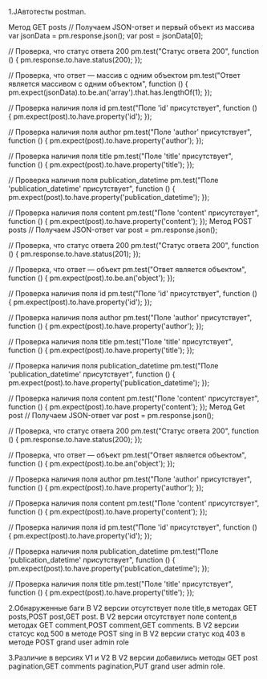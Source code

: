 1.JАвтотесты postman.

Метод GET posts
// Получаем JSON-ответ и первый объект из массива
var jsonData = pm.response.json();
var post = jsonData[0];

// Проверка, что статус ответа 200
pm.test("Статус ответа 200", function () {
    pm.response.to.have.status(200);
});

// Проверка, что ответ — массив с одним объектом
pm.test("Ответ является массивом с одним объектом", function () {
    pm.expect(jsonData).to.be.an('array').that.has.lengthOf(1);
});

// Проверка наличия поля id
pm.test("Поле 'id' присутствует", function () {
    pm.expect(post).to.have.property('id');
});

// Проверка наличия поля author
pm.test("Поле 'author' присутствует", function () {
    pm.expect(post).to.have.property('author');
});

// Проверка наличия поля title
pm.test("Поле 'title' присутствует", function () {
    pm.expect(post).to.have.property('title');
});

// Проверка наличия поля publication_datetime
pm.test("Поле 'publication_datetime' присутствует", function () {
    pm.expect(post).to.have.property('publication_datetime');
});

// Проверка наличия поля content
pm.test("Поле 'content' присутствует", function () {
    pm.expect(post).to.have.property('content');
});
Mетод POST posts
// Получаем JSON-ответ
var post = pm.response.json();

// Проверка, что статус ответа 200
pm.test("Статус ответа 200", function () {
    pm.response.to.have.status(201);
});

// Проверка, что ответ — объект
pm.test("Ответ является объектом", function () {
    pm.expect(post).to.be.an('object');
});

// Проверка наличия поля id
pm.test("Поле 'id' присутствует", function () {
    pm.expect(post).to.have.property('id');
});

// Проверка наличия поля author
pm.test("Поле 'author' присутствует", function () {
    pm.expect(post).to.have.property('author');
});

// Проверка наличия поля title
pm.test("Поле 'title' присутствует", function () {
    pm.expect(post).to.have.property('title');
});

// Проверка наличия поля publication_datetime
pm.test("Поле 'publication_datetime' присутствует", function () {
    pm.expect(post).to.have.property('publication_datetime');
});

// Проверка наличия поля content
pm.test("Поле 'content' присутствует", function () {
    pm.expect(post).to.have.property('content');
});
Метод Get post
// Получаем JSON-ответ
var post = pm.response.json();

// Проверка, что статус ответа 200
pm.test("Статус ответа 200", function () {
    pm.response.to.have.status(200);
});

// Проверка, что ответ — объект
pm.test("Ответ является объектом", function () {
    pm.expect(post).to.be.an('object');
});

// Проверка наличия поля author
pm.test("Поле 'author' присутствует", function () {
    pm.expect(post).to.have.property('author');
});

// Проверка наличия поля content
pm.test("Поле 'content' присутствует", function () {
    pm.expect(post).to.have.property('content');
});

// Проверка наличия поля id
pm.test("Поле 'id' присутствует", function () {
    pm.expect(post).to.have.property('id');
});

// Проверка наличия поля publication_datetime
pm.test("Поле 'publication_datetime' присутствует", function () {
    pm.expect(post).to.have.property('publication_datetime');
});

// Проверка наличия поля title
pm.test("Поле 'title' присутствует", function () {
    pm.expect(post).to.have.property('title');
});


2.Обнаруженные баги 
В V2 версии отсутствует поле title,в методах GET posts,POST post,GET post.
B V2 версии отсутствует поле content,в методах GET comment,POST comment,GET comments.
В V2 версии статсус код 500 в методе POST sing in
B V2 версии статус код 403 в методе POST grand user admin role


3.Различие в версиях V1 и V2
В V2 версии добавились методы GET post pagination,GET comments pagination,PUT grand user admin role.
